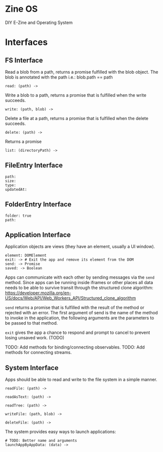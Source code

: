 # Zine OS

DIY E-Zine and Operating System

Interfaces
==========

FS Interface
------------

Read a blob from a path, returns a promise fulfilled with the blob object. The
blob is annotated with the path i.e.: blob.path == path

    read: (path) ->

Write a blob to a path, returns a promise that is fulfilled when the write succeeds.

    write: (path, blob) ->

Delete a file at a path, returns a promise that is fulfilled when the delete succeeds.

    delete: (path) ->

Returns a promise

    list: (directoryPath) ->


FileEntry Interface
-------------------

    path:
    size:
    type:
    updatedAt:

FolderEntry Interface
---------------------

    folder: true
    path:

Application Interface
---------------------

Application objects are views (they have an element, usually a UI window).

    element: DOMElement
    exit: -> # Exit the app and remove its element from the DOM
    send: -> Promise
    saved: -> Boolean

Apps can communicate with each other by sending messages via the `send` method.
Since apps can be running inside iframes or other places all data needs to be
able to survive transit through the structured clone algorithm:
https://developer.mozilla.org/en-US/docs/Web/API/Web_Workers_API/Structured_clone_algorithm

`send` returns a promise that is fulfilled with the result of the method or
rejected with an error. The first argument of send is the name of the method to
invoke in the application, the following arguments are the parameters to be
passed to that method.

`exit` gives the app a chance to respond and prompt to cancel to prevent losing
unsaved work. (TODO)

TODO: Add methods for binding/connecting observables.
TODO: Add methods for connecting streams.

System Interface
----------------

Apps should be able to read and write to the file system in a simple manner.

    readFile: (path) ->

    readAsText: (path) ->

    readTree: (path) ->

    writeFile: (path, blob) ->

    deleteFile: (path) ->

The system provides easy ways to launch applications:

    # TODO: Better name and arguments
    launchAppByAppData: (data) ->
